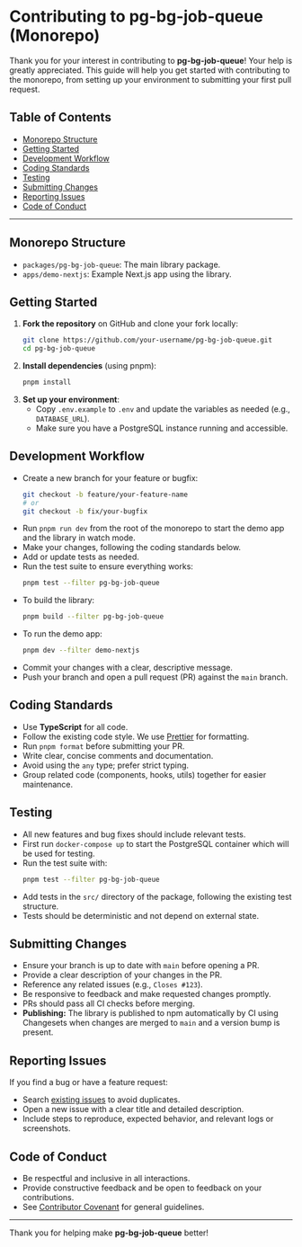 # Contributing to pg-bg-job-queue (Monorepo)

Thank you for your interest in contributing to **pg-bg-job-queue**! Your help is greatly appreciated. This guide will help you get started with contributing to the monorepo, from setting up your environment to submitting your first pull request.

## Table of Contents

- [Monorepo Structure](#monorepo-structure)
- [Getting Started](#getting-started)
- [Development Workflow](#development-workflow)
- [Coding Standards](#coding-standards)
- [Testing](#testing)
- [Submitting Changes](#submitting-changes)
- [Reporting Issues](#reporting-issues)
- [Code of Conduct](#code-of-conduct)

---

## Monorepo Structure

- `packages/pg-bg-job-queue`: The main library package.
- `apps/demo-nextjs`: Example Next.js app using the library.

## Getting Started

1. **Fork the repository** on GitHub and clone your fork locally:
   ```bash
   git clone https://github.com/your-username/pg-bg-job-queue.git
   cd pg-bg-job-queue
   ```
2. **Install dependencies** (using pnpm):
   ```bash
   pnpm install
   ```
3. **Set up your environment**:
   - Copy `.env.example` to `.env` and update the variables as needed (e.g., `DATABASE_URL`).
   - Make sure you have a PostgreSQL instance running and accessible.

## Development Workflow

- Create a new branch for your feature or bugfix:
  ```bash
  git checkout -b feature/your-feature-name
  # or
  git checkout -b fix/your-bugfix
  ```
- Run `pnpm run dev` from the root of the monorepo to start the demo app and the library in watch mode.
- Make your changes, following the coding standards below.
- Add or update tests as needed.
- Run the test suite to ensure everything works:
  ```bash
  pnpm test --filter pg-bg-job-queue
  ```
- To build the library:
  ```bash
  pnpm build --filter pg-bg-job-queue
  ```
- To run the demo app:
  ```bash
  pnpm dev --filter demo-nextjs
  ```
- Commit your changes with a clear, descriptive message.
- Push your branch and open a pull request (PR) against the `main` branch.

## Coding Standards

- Use **TypeScript** for all code.
- Follow the existing code style. We use [Prettier](https://prettier.io/) for formatting.
- Run `pnpm format` before submitting your PR.
- Write clear, concise comments and documentation.
- Avoid using the `any` type; prefer strict typing.
- Group related code (components, hooks, utils) together for easier maintenance.

## Testing

- All new features and bug fixes should include relevant tests.
- First run `docker-compose up` to start the PostgreSQL container which will be used for testing.
- Run the test suite with:
  ```bash
  pnpm test --filter pg-bg-job-queue
  ```
- Add tests in the `src/` directory of the package, following the existing test structure.
- Tests should be deterministic and not depend on external state.

## Submitting Changes

- Ensure your branch is up to date with `main` before opening a PR.
- Provide a clear description of your changes in the PR.
- Reference any related issues (e.g., `Closes #123`).
- Be responsive to feedback and make requested changes promptly.
- PRs should pass all CI checks before merging.
- **Publishing:** The library is published to npm automatically by CI using Changesets when changes are merged to `main` and a version bump is present.

## Reporting Issues

If you find a bug or have a feature request:

- Search [existing issues](https://github.com/your-username/pg-bg-job-queue/issues) to avoid duplicates.
- Open a new issue with a clear title and detailed description.
- Include steps to reproduce, expected behavior, and relevant logs or screenshots.

## Code of Conduct

- Be respectful and inclusive in all interactions.
- Provide constructive feedback and be open to feedback on your contributions.
- See [Contributor Covenant](https://www.contributor-covenant.org/) for general guidelines.

---

Thank you for helping make **pg-bg-job-queue** better!
